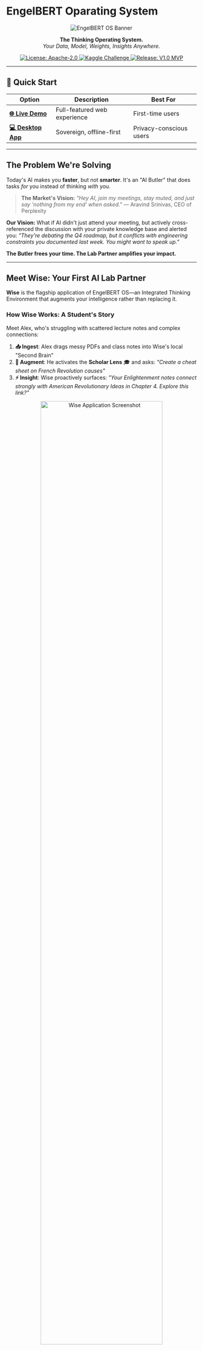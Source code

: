 # EngelBERT Oparating System

<p align="center">
  <img src="media/engelbert banner.png" alt="EngelBERT OS Banner"/>
</p>

<p align="center">
  <strong>The Thinking Operating System.</strong><br>
  <em>Your Data, Model, Weights, Insights Anywhere.</em>
</p>

<p align="center">
    <a href="https://github.com/daveAnalyst/EngelBERT/blob/main/LICENSE">
        <img src="https://img.shields.io/badge/License-Apache--2.0-blue.svg" alt="License: Apache-2.0">
    </a>
    <a href="https://www.kaggle.com/competitions/google-gemma-3n-impact-challenge">
        <img src="https://img.shields.io/badge/Kaggle-Gemma%203n%20Challenge-20BEFF.svg" alt="Kaggle Challenge">
    </a>
    <a href="https://github.com/daveAnalyst/EngelBERT/releases/latest">
        <img src="https://img.shields.io/badge/Release-V1.0%20MVP-brightgreen.svg" alt="Release: V1.0 MVP">
    </a>
</p>

---

## 🚀 Quick Start

| Option | Description | Best For |
|--------|-------------|----------|
| **[🌐 Live Demo](https://engel-bert.vercel.app/)** | Full-featured web experience | First-time users |
| **[💻 Desktop App](https://github.com/daveAnalyst/EngelBERT/releases/latest)** | Sovereign, offline-first | Privacy-conscious users |

---

## The Problem We're Solving

Today's AI makes you **faster**, but not **smarter**. It's an "AI Butler" that does tasks *for* you instead of thinking *with* you.

> **The Market's Vision:** *"Hey AI, join my meetings, stay muted, and just say 'nothing from my end' when asked."* — Aravind Srinivas, CEO of Perplexity

**Our Vision:** What if AI didn't just attend your meeting, but actively cross-referenced the discussion with your private knowledge base and alerted you: *"They're debating the Q4 roadmap, but it conflicts with engineering constraints you documented last week. You might want to speak up."*

**The Butler frees your time. The Lab Partner amplifies your impact.**

---

## Meet Wise: Your First AI Lab Partner

**Wise** is the flagship application of EngelBERT OS—an Integrated Thinking Environment that augments your intelligence rather than replacing it.

### How Wise Works: A Student's Story

Meet Alex, who's struggling with scattered lecture notes and complex connections:

1. **📥 Ingest**: Alex drags messy PDFs and class notes into Wise's local "Second Brain"
2. **🧠 Augment**: He activates the **Scholar Lens** 🎓 and asks: *"Create a cheat sheet on French Revolution causes"*
3. **⚡ Insight**: Wise proactively surfaces: *"Your Enlightenment notes connect strongly with American Revolutionary Ideas in Chapter 4. Explore this link?"*

<p align="center">
  <img src="docs/media/wise-screenshot.png" alt="Wise Application Screenshot" width="80%">
</p>

---

## Core Innovations

### 🏛️ Progressive Sovereignty
- **Any Hardware**: Fast, text-only experience on basic machines via `llama-cpp-python`
- **Enhanced Locally**: Unlocks full `Gemma 3n` multimodal features when Ollama is detected
- **Your Data**: 100% offline-capable. No cloud dependencies for core functionality

### 🔍 Cognitive Lenses
Dynamic reasoning modes inspired by the human mind that transform how the AI thinks:
- **🎓 Scholar**: Analytical, research-focused
- **🎨 Muse**: Creative, exploratory
- **🔧 Reflective**: Inspired by CBT therapy- A FINETUNED gemma3n for metacognition

Powered by our `VibeDetector` agent that automatically knows and adapts to your intent.

### 🌐 Personal Ontology
Your private, on-device knowledge graph that enables:
- **Proactive Insights**: AI discovers non-obvious connections without being asked
- **Context Awareness**: Every response is informed by your personal knowledge base
- **True Privacy**: Your thoughts never leave your device

---

## The Evolution: From Tool to Ambient Intelligence

**Wise is just the beginning.** We're building toward a new Post GUI computing paradigm: Where Man and Machine have true ptnership

| Phase | Product | Vision |
|-------|---------|--------|
| **Today** | 💻 **Sovereign Desktop** | Powerful local multimodl AI-system that proves privacy and capability can coexist |
| **Tomorrow** | 💾 **Sage Stick** | Zero-dependency portable intelligence on a flash drive |
| **Future** | 📻 **Wise Orb** | Screenless, voice-first ambient AI that frees you from screens |

---

## Why EngelBERT Matters

### For Individuals
- **True Ownership**: Your data stays with you, always
- **Enhanced Thinking**: AI that makes you smarter, not more dependent
- **Progressive Enhancement**: Works on any hardware, gets better with better hardware

### For Organizations
- **Data Sovereignty**: No vendor lock-in or cloud dependencies
- **Customizable Intelligence**: Adapt reasoning modes to your team's needs
- **Future-Proof**: Model-agnostic architecture works with any AI backend

---

## Getting Started

### Option 1: Live Web Demo (Recommended)
Experience the full power of Wise with our cloud-hosted `Gemma 3n` backend:

**[🚀 Launch Live Demo](https://engel-bert.vercel.app/)**

### Option 2: Sovereign Desktop App
For the full privacy experience:

1. **Download**: Get the latest release from our [Releases page](https://github.com/daveAnalyst/EngelBERT/releases/latest)
2. **Start Kernel**: Navigate to `src-backend` and run `bootstrap.py` once to set up dependancies and load the backend then run `uvicorn main:app`
3. **Launch Wise**: Run `Wise.exe` - it will connect to your local kernel automatically

**System Requirements**: Windows (Linux/Mac coming soon)

---

## Frequently Asked Questions

<details>
<summary><strong>What's the difference between EngelBERT and Wise?</strong></summary>
<br>
<strong>EngelBERT</strong> is the open-source operating system for augmented thinking—our long-term platform vision.
<br><br>
<strong>Wise</strong> is the first application built on EngelBERT—a concrete product you can download and use today.
</details>

<details>
<summary><strong>How is this different from ChatGPT or Claude?</strong></summary>
<br>
Traditional AI chat interfaces are reactive—they wait for you to ask questions. Wise is <strong>proactive</strong>—it analyzes your knowledge base and surfaces insights you didn't know to look for. Plus, it works entirely offline with your private data.
</details>

<details>
<summary><strong>Can I use other AI models?</strong></summary>
<br>
Yes! Our architecture is model-agnostic. While we showcase `Gemma 3n`, you can integrate any model available through Ollama or sny other thing using an APIs. Think of it as a smart orchestrator for your AI tools.
</details>

<details>
<summary><strong>What does this cost?</strong></summary>
<br>
The core Wise desktop application is <strong>free and open-source forever</strong>. We believe private intelligence augmentation is a fundamental right, not a luxury.
</details>

<details>
<summary><strong>What about mobile support?</strong></summary>
<br>
Our immediate focus is perfecting the desktop experience and launching the "Sage Stick" portable version. Mobile support is on our roadmap for 2025.
</details>

<details>
<summary><strong>What is the "WiseNet" vision?</strong></summary>
<br>
This is our long-term vision for true, ambient intelligence. While a tool like BitChat enables sovereign human-to-human communication, WiseNet is a protocol for **AI-to-AI communication.**
<br><br>
It is a peer-to-peer, offline mesh network that allows your Wise instance to securely and privately talk to another user's Wise instance. Imagine being in a meeting where your AI can get context from your co-founder's AI in real-time, without ever touching the internet.
<br><br>
This is not just communication. This is **collaborative cognition.**
</details>

---

## The Team

- **David Angaya** — CEO, Product & Architecture (Nairobi, Kenya 🇰🇪)
- **Davin Dewanto** — CTO, AI & Backend (Berlin, Germany 🇩🇪)

---

## Join the Movement

|  |  |
|---|---|
| 🚀 **Early Access** | [Join the waitlist for the Sage Stick experience](https://tally.so/r/3q8PBG) |
| 📖 **Learn More** | [Read our Vision](https://engel-bert.vercel.app/) |
| 📄 **Research** | [View our Paper on Zenodo](https://doi.org/10.5281/zenodo.16020727) |& [Updated PDF](docs/Engelbert_V2.pdf) |
| 💬 **Connect** | [Follow Updates](https://twitter.com/Omungala_dave) |

---

<p align="center">
  <strong>Project EngelBERT</strong> — Amplifying human intelligence, one thought at a time.
</p>

<p align="center">
<a href="mailto:davidomungala3@gmail.com">Contact</a> · 
<a href="https://twitter.com/Omungala_dave">Twitter</a> · 
<a href="LICENSE">Apache-2.0 License</a>
</p>
